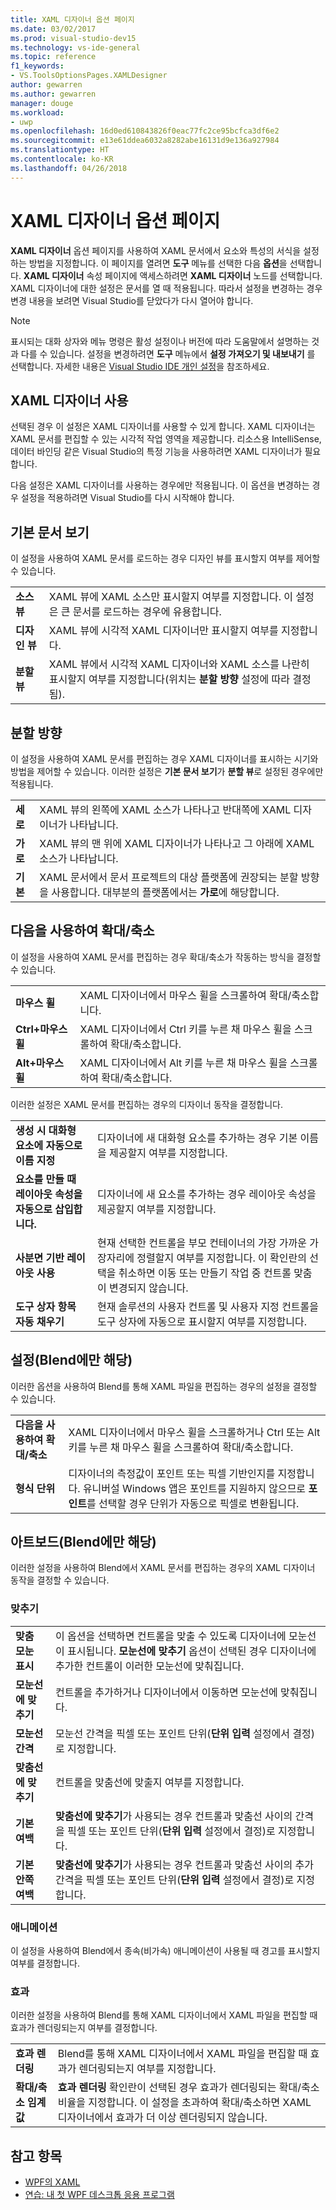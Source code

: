 ```yaml
---
title: XAML 디자이너 옵션 페이지
ms.date: 03/02/2017
ms.prod: visual-studio-dev15
ms.technology: vs-ide-general
ms.topic: reference
f1_keywords:
- VS.ToolsOptionsPages.XAMLDesigner
author: gewarren
ms.author: gewarren
manager: douge
ms.workload:
- uwp
ms.openlocfilehash: 16d0ed610843826f0eac77fc2ce95bcfca3df6e2
ms.sourcegitcommit: e13e61ddea6032a8282abe16131d9e136a927984
ms.translationtype: HT
ms.contentlocale: ko-KR
ms.lasthandoff: 04/26/2018
---
```

# <a name="xaml-designer-options-page"></a>XAML 디자이너 옵션 페이지

**XAML 디자이너** 옵션 페이지를 사용하여 XAML 문서에서 요소와 특성의 서식을 설정하는 방법을 지정합니다. 이 페이지를 열려면 **도구** 메뉴를 선택한 다음 **옵션**을 선택합니다. **XAML 디자이너** 속성 페이지에 액세스하려면 **XAML 디자이너** 노드를 선택합니다. XAML 디자이너에 대한 설정은 문서를 열 때 적용됩니다. 따라서 설정을 변경하는 경우 변경 내용을 보려면 Visual Studio를 닫았다가 다시 열어야 합니다.

> [!NOTE]
> 표시되는 대화 상자와 메뉴 명령은 활성 설정이나 버전에 따라 도움말에서 설명하는 것과 다를 수 있습니다. 설정을 변경하려면 **도구** 메뉴에서 **설정 가져오기 및 내보내기** 를 선택합니다. 자세한 내용은 [Visual Studio IDE 개인 설정](../../ide/personalizing-the-visual-studio-ide.md)을 참조하세요.

## <a name="enable-xaml-designer"></a>XAML 디자이너 사용

선택된 경우 이 설정은 XAML 디자이너를 사용할 수 있게 합니다. XAML 디자이너는 XAML 문서를 편집할 수 있는 시각적 작업 영역을 제공합니다. 리소스용 IntelliSense, 데이터 바인딩 같은 Visual Studio의 특정 기능을 사용하려면 XAML 디자이너가 필요합니다.

다음 설정은 XAML 디자이너를 사용하는 경우에만 적용됩니다. 이 옵션을 변경하는 경우 설정을 적용하려면 Visual Studio를 다시 시작해야 합니다.

## <a name="default-document-view"></a>기본 문서 보기

이 설정을 사용하여 XAML 문서를 로드하는 경우 디자인 뷰를 표시할지 여부를 제어할 수 있습니다.

|||
|-|-|
|**소스 뷰**|XAML 뷰에 XAML 소스만 표시할지 여부를 지정합니다. 이 설정은 큰 문서를 로드하는 경우에 유용합니다.|
|**디자인 뷰**|XAML 뷰에 시각적 XAML 디자이너만 표시할지 여부를 지정합니다.|
|**분할 뷰**|XAML 뷰에서 시각적 XAML 디자이너와 XAML 소스를 나란히 표시할지 여부를 지정합니다(위치는 **분할 방향** 설정에 따라 결정됨).|

## <a name="split-orientation"></a>분할 방향

이 설정을 사용하여 XAML 문서를 편집하는 경우 XAML 디자이너를 표시하는 시기와 방법을 제어할 수 있습니다. 이러한 설정은 **기본 문서 보기**가 **분할 뷰**로 설정된 경우에만 적용됩니다.

|||
|-|-|
|**세로**|XAML 뷰의 왼쪽에 XAML 소스가 나타나고 반대쪽에 XAML 디자이너가 나타납니다.|
|**가로**|XAML 뷰의 맨 위에 XAML 디자이너가 나타나고 그 아래에 XAML 소스가 나타납니다.|
|**기본**|XAML 문서에서 문서 프로젝트의 대상 플랫폼에 권장되는 분할 방향을 사용합니다. 대부분의 플랫폼에서는 **가로**에 해당합니다.|

## <a name="zoom-by-using"></a>다음을 사용하여 확대/축소

이 설정을 사용하여 XAML 문서를 편집하는 경우 확대/축소가 작동하는 방식을 결정할 수 있습니다.

|||
|-|-|
|**마우스 휠**|XAML 디자이너에서 마우스 휠을 스크롤하여 확대/축소합니다.|
|**Ctrl+마우스 휠**|XAML 디자이너에서 Ctrl 키를 누른 채 마우스 휠을 스크롤하여 확대/축소합니다.|
|**Alt+마우스 휠**|XAML 디자이너에서 Alt 키를 누른 채 마우스 휠을 스크롤하여 확대/축소합니다.|

이러한 설정은 XAML 문서를 편집하는 경우의 디자이너 동작을 결정합니다.

|||
|-|-|
|**생성 시 대화형 요소에 자동으로 이름 지정**|디자이너에 새 대화형 요소를 추가하는 경우 기본 이름을 제공할지 여부를 지정합니다.|
|**요소를 만들 때 레이아웃 속성을 자동으로 삽입합니다.**|디자이너에 새 요소를 추가하는 경우 레이아웃 속성을 제공할지 여부를 지정합니다.|
|**사분면 기반 레이아웃 사용**|현재 선택한 컨트롤을 부모 컨테이너의 가장 가까운 가장자리에 정렬할지 여부를 지정합니다. 이 확인란의 선택을 취소하면 이동 또는 만들기 작업 중 컨트롤 맞춤이 변경되지 않습니다.|
|**도구 상자 항목 자동 채우기**|현재 솔루션의 사용자 컨트롤 및 사용자 지정 컨트롤을 도구 상자에 자동으로 표시할지 여부를 지정합니다.|

## <a name="settings-blend-only"></a>설정(Blend에만 해당)

이러한 옵션을 사용하여 Blend를 통해 XAML 파일을 편집하는 경우의 설정을 결정할 수 있습니다.

|||
|-|-|
|**다음을 사용하여 확대/축소**|XAML 디자이너에서 마우스 휠을 스크롤하거나 Ctrl 또는 Alt 키를 누른 채 마우스 휠을 스크롤하여 확대/축소합니다.|
|**형식 단위**|디자이너의 측정값이 포인트 또는 픽셀 기반인지를 지정합니다. 유니버설 Windows 앱은 포인트를 지원하지 않으므로 **포인트**를 선택할 경우 단위가 자동으로 픽셀로 변환됩니다.|

## <a name="artboard-blend-only"></a>아트보드(Blend에만 해당)

이러한 설정을 사용하여 Blend에서 XAML 문서를 편집하는 경우의 XAML 디자이너 동작을 결정할 수 있습니다.

### <a name="snapping"></a>맞추기

|||
|-|-|
|**맞춤 모눈 표시**|이 옵션을 선택하면 컨트롤을 맞출 수 있도록 디자이너에 모눈선이 표시됩니다. **모눈선에 맞추기** 옵션이 선택된 경우 디자이너에 추가한 컨트롤이 이러한 모눈선에 맞춰집니다.|
|**모눈선에 맞추기**|컨트롤을 추가하거나 디자이너에서 이동하면 모눈선에 맞춰집니다.|
|**모눈선 간격**|모눈선 간격을 픽셀 또는 포인트 단위(**단위 입력** 설정에서 결정)로 지정합니다.|
|**맞춤선에 맞추기**|컨트롤을 맞춤선에 맞출지 여부를 지정합니다.|
|**기본 여백**|**맞춤선에 맞추기**가 사용되는 경우 컨트롤과 맞춤선 사이의 간격을 픽셀 또는 포인트 단위(**단위 입력** 설정에서 결정)로 지정합니다.|
|**기본 안쪽 여백**|**맞춤선에 맞추기**가 사용되는 경우 컨트롤과 맞춤선 사이의 추가 간격을 픽셀 또는 포인트 단위(**단위 입력** 설정에서 결정)로 지정합니다.|

### <a name="animation"></a>애니메이션

이 설정을 사용하여 Blend에서 종속(비가속) 애니메이션이 사용될 때 경고를 표시할지 여부를 결정합니다.

### <a name="effects"></a>효과

이러한 설정을 사용하여 Blend를 통해 XAML 디자이너에서 XAML 파일을 편집할 때 효과가 렌더링되는지 여부를 결정합니다.

|||
|-|-|
|**효과 렌더링**|Blend를 통해 XAML 디자이너에서 XAML 파일을 편집할 때 효과가 렌더링되는지 여부를 지정합니다.|
|**확대/축소 임계값**|**효과 렌더링** 확인란이 선택된 경우 효과가 렌더링되는 확대/축소 비율을 지정합니다. 이 설정을 초과하여 확대/축소하면 XAML 디자이너에서 효과가 더 이상 렌더링되지 않습니다.|

## <a name="see-also"></a>참고 항목

- [WPF의 XAML](/dotnet/framework/wpf/advanced/xaml-in-wpf)
- [연습: 내 첫 WPF 데스크톱 응용 프로그램](/dotnet/framework/wpf/getting-started/walkthrough-my-first-wpf-desktop-application)